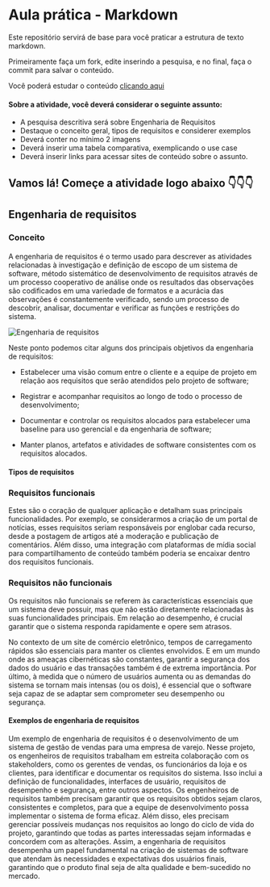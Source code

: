 
# Aula prática - Markdown

Este repositório servirá de base para você praticar a estrutura de texto markdown. 

Primeiramente faça um fork, edite inserindo a pesquisa, e no final, faça o commit para salvar o conteúdo.

Você poderá estudar o conteúdo [clicando aqui](https://docs.pipz.com/central-de-ajuda/learning-center/guia-basico-de-markdown#open)

#### Sobre a atividade, você deverá considerar o seguinte assunto:

- A pesquisa descritiva será sobre Engenharia de Requisitos
- Destaque o conceito geral, tipos de requisitos e considerer exemplos
- Deverá conter no mínimo 2 imagens
- Deverá inserir uma tabela comparativa, exemplicando o use case
- Deverá inserir links para acessar sites de conteúdo sobre o assunto.


## Vamos lá! Começe a atividade logo abaixo 👇👇👇


## Engenharia de requisitos 

### Conceito

#### 
 A engenharia de requisitos é o termo usado para descrever as atividades relacionadas à investigação e definição de escopo de um sistema de software, método sistemático de desenvolvimento de requisitos através de um processo cooperativo de análise onde os resultados das observações são codificados em uma variedade de formatos e a acurácia das observações é constantemente verificado, sendo um processo de descobrir, analisar, documentar e verificar as funções e restrições do sistema. 
 
![Engenharia de requisitos](https://www.devmedia.com.br/imagens/engsoft/artigo6/image03.jpg)

Neste ponto podemos citar alguns dos principais objetivos da engenharia de requisitos:

* Estabelecer uma visão comum entre o cliente e a equipe de projeto em relação aos requisitos que serão atendidos pelo projeto de software;

* Registrar e acompanhar requisitos ao longo de todo o processo de desenvolvimento;

* Documentar e controlar os requisitos alocados para estabelecer uma baseline para uso gerencial e da engenharia de software;

* Manter planos, artefatos e atividades de software consistentes com os requisitos alocados.

#### Tipos de requisitos

### Requisitos funcionais

Estes são o coração de qualquer aplicação e detalham suas principais funcionalidades. Por exemplo, se considerarmos a criação de um portal de notícias, esses requisitos seriam responsáveis por englobar cada recurso, desde a postagem de artigos até a moderação e publicação de comentários. Além disso, uma integração com plataformas de mídia social para compartilhamento de conteúdo também poderia se encaixar dentro dos requisitos funcionais. 

### Requisitos não funcionais

Os requisitos não funcionais se referem às características essenciais que um sistema deve possuir, mas que não estão diretamente relacionadas às suas funcionalidades principais. Em relação ao desempenho, é crucial garantir que o sistema responda rapidamente e opere sem atrasos. 

No contexto de um site de comércio eletrônico, tempos de carregamento rápidos são essenciais para manter os clientes envolvidos. E em um mundo onde as ameaças cibernéticas são constantes, garantir a segurança dos dados do usuário e das transações também é de extrema importância. Por último, à medida que o número de usuários aumenta ou as demandas do sistema se tornam mais intensas (ou os dois), é essencial que o software seja capaz de se adaptar sem comprometer seu desempenho ou segurança.

#### Exemplos de engenharia de requisitos

 Um exemplo de engenharia de requisitos é o desenvolvimento de um sistema de gestão de vendas para uma empresa de varejo. Nesse projeto, os engenheiros de requisitos trabalham em estreita colaboração com os stakeholders, como os gerentes de vendas, os funcionários da loja e os clientes, para identificar e documentar os requisitos do sistema. Isso inclui a definição de funcionalidades, interfaces de usuário, requisitos de desempenho e segurança, entre outros aspectos. Os engenheiros de requisitos também precisam garantir que os requisitos obtidos sejam claros, consistentes e completos, para que a equipe de desenvolvimento possa implementar o sistema de forma eficaz. Além disso, eles precisam gerenciar possíveis mudanças nos requisitos ao longo do ciclo de vida do projeto, garantindo que todas as partes interessadas sejam informadas e concordem com as alterações. Assim, a engenharia de requisitos desempenha um papel fundamental na criação de sistemas de software que atendam às necessidades e expectativas dos usuários finais, garantindo que o produto final seja de alta qualidade e bem-sucedido no mercado.
